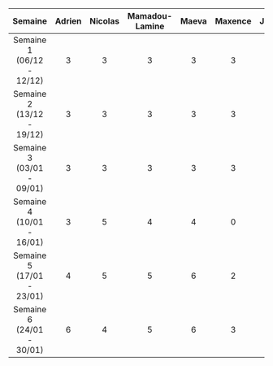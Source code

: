 |  Semaine  | Adrien | Nicolas | Mamadou-Lamine | Maeva | Maxence | Joris |     
| :-------: | :----: | :-----: | :------------: | :---: | :-----: | :---: |       
| Semaine 1 (06/12 - 12/12) |3|3|3|3|3|3|        
| Semaine 2 (13/12 - 19/12) |3|3|3|3|3|3|    
| Semaine 3 (03/01 - 09/01) |3|3|3|3|3|3|        
| Semaine 4 (10/01 - 16/01) |3|5|4|4|0|4|    
| Semaine 5 (17/01 - 23/01) |4|5|5|6|2|5|      
| Semaine 6 (24/01 - 30/01) |6|4|5|6|3|8| 

